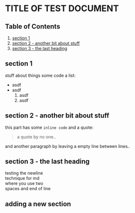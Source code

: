 # TITLE OF TEST DOCUMENT 
## Table of Contents
1. [section 1](#1)
2. [section 2 - another bit about stuff](#2)
3. [section 3 - the last heading ](#3)

## section 1  <a name = 1></a>
stuff about things
	some code 
a list:
* asdf
* asdf
	1. asdf
	2. asdf

## section 2 - another bit about stuff  <a name = 2></a>
this part has some `inline code`  and a quote:
> a quote 
by no one..

and another paragraph by leaving a empty line between lines..

## section 3 - the last heading   <a name = 3></a>
testing the newline  
technique for md  
where you use two  
spaces and end of line

## adding a new section

